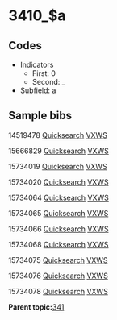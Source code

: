 # 3410\_$a

## Codes

-   Indicators
    -   First: 0
    -   Second: \_
-   Subfield: a

## Sample bibs

14519478 [Quicksearch](https://search.library.yale.edu/catalog/14519478) [VXWS](http://prodorbis.library.yale.edu:7014/vxws/GetHoldingsService?bibId=14519478)

15666829 [Quicksearch](https://search.library.yale.edu/catalog/15666829) [VXWS](http://prodorbis.library.yale.edu:7014/vxws/GetHoldingsService?bibId=15666829)

15734019 [Quicksearch](https://search.library.yale.edu/catalog/15734019) [VXWS](http://prodorbis.library.yale.edu:7014/vxws/GetHoldingsService?bibId=15734019)

15734020 [Quicksearch](https://search.library.yale.edu/catalog/15734020) [VXWS](http://prodorbis.library.yale.edu:7014/vxws/GetHoldingsService?bibId=15734020)

15734064 [Quicksearch](https://search.library.yale.edu/catalog/15734064) [VXWS](http://prodorbis.library.yale.edu:7014/vxws/GetHoldingsService?bibId=15734064)

15734065 [Quicksearch](https://search.library.yale.edu/catalog/15734065) [VXWS](http://prodorbis.library.yale.edu:7014/vxws/GetHoldingsService?bibId=15734065)

15734066 [Quicksearch](https://search.library.yale.edu/catalog/15734066) [VXWS](http://prodorbis.library.yale.edu:7014/vxws/GetHoldingsService?bibId=15734066)

15734068 [Quicksearch](https://search.library.yale.edu/catalog/15734068) [VXWS](http://prodorbis.library.yale.edu:7014/vxws/GetHoldingsService?bibId=15734068)

15734075 [Quicksearch](https://search.library.yale.edu/catalog/15734075) [VXWS](http://prodorbis.library.yale.edu:7014/vxws/GetHoldingsService?bibId=15734075)

15734076 [Quicksearch](https://search.library.yale.edu/catalog/15734076) [VXWS](http://prodorbis.library.yale.edu:7014/vxws/GetHoldingsService?bibId=15734076)

15734078 [Quicksearch](https://search.library.yale.edu/catalog/15734078) [VXWS](http://prodorbis.library.yale.edu:7014/vxws/GetHoldingsService?bibId=15734078)

**Parent topic:**[341](../../tags/341/341.md)

